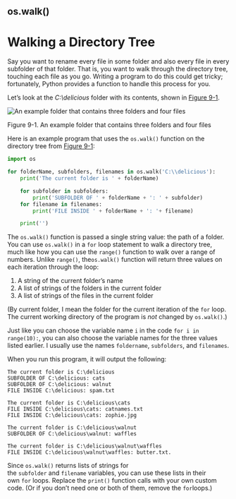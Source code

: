## os.walk()

# Walking a Directory Tree

Say you want to rename every file in some folder and also every file in every subfolder of that folder. That is, you want to walk through the directory tree, touching each file as you go. Writing a program to do this could get tricky; fortunately, Python provides a function to handle this process for you.

Let’s look at the *C:\delicious* folder with its contents, shown in [Figure 9-1](https://automatetheboringstuff.com/chapter9/#calibre_link-99).

![An example folder that contains three folders and four files](https://automatetheboringstuff.com/images/000054.jpg)

Figure 9-1. An example folder that contains three folders and four files

Here is an example program that uses the `os.walk()` function on the directory tree from [Figure 9-1](https://automatetheboringstuff.com/chapter9/#calibre_link-99):

```python
import os

for folderName, subfolders, filenames in os.walk('C:\\delicious'):
    print('The current folder is ' + folderName)

    for subfolder in subfolders:
        print('SUBFOLDER OF ' + folderName + ': ' + subfolder)
    for filename in filenames:
        print('FILE INSIDE ' + folderName + ': '+ filename)

    print('')
```

The `os.walk()` function is passed a single string value: the path of a folder. You can use `os.walk()` in a `for` loop statement to walk a directory tree, much like how you can use the `range()` function to walk over a range of numbers. Unlike `range()`, the`os.walk()` function will return three values on each iteration through the loop:

1. A string of the current folder’s name
2. A list of strings of the folders in the current folder
3. A list of strings of the files in the current folder

(By current folder, I mean the folder for the current iteration of the `for` loop. The current working directory of the program is *not* changed by `os.walk()`.)

Just like you can choose the variable name `i` in the code `for i in range(10):`, you can also choose the variable names for the three values listed earlier. I usually use the names `foldername`, `subfolders`, and `filenames`.

When you run this program, it will output the following:

```
The current folder is C:\delicious
SUBFOLDER OF C:\delicious: cats
SUBFOLDER OF C:\delicious: walnut
FILE INSIDE C:\delicious: spam.txt

The current folder is C:\delicious\cats
FILE INSIDE C:\delicious\cats: catnames.txt
FILE INSIDE C:\delicious\cats: zophie.jpg

The current folder is C:\delicious\walnut
SUBFOLDER OF C:\delicious\walnut: waffles

The current folder is C:\delicious\walnut\waffles
FILE INSIDE C:\delicious\walnut\waffles: butter.txt.
```

Since `os.walk()` returns lists of strings for the `subfolder` and `filename` variables, you can use these lists in their own `for` loops. Replace the `print()` function calls with your own custom code. (Or if you don’t need one or both of them, remove the `for`loops.)
